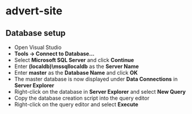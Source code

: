 # advert-site
<h2>Database setup</h2>
<ul>
<li class="">Open Visual Studio</li>
<li class=""><strong class="">Tools -&gt; Connect to Database...</strong></li>
<li class="">Select <strong>Microsoft SQL Server</strong> and click <strong>Continue</strong></li>
<li class="">Enter <strong class="">(localdb)\mssqllocaldb</strong> as the <strong>Server Name</strong></li>
<li class="">Enter <strong>master</strong> as the <strong>Database Name</strong> and click <strong>OK</strong></li>
<li class="">The master database is now displayed under <strong class="">Data Connections</strong> in <strong class="">Server Explorer</strong></li>
<li class="">Right-click on the database in <strong>Server Explorer</strong> and select <strong class="">New Query</strong></li>
<li class="">Copy the database creation script into the query editor</li>
<li class="">Right-click on the query editor and select <strong>Execute</strong></li>
</ul>
